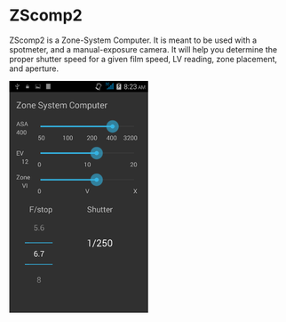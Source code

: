 ZScomp2
=======

ZScomp2 is a Zone-System Computer. It is meant to be used with a spotmeter,
and a manual-exposure camera. It will help you determine the proper shutter speed
for a given film speed, LV reading, zone placement, and aperture.

![Main screen](https://github.com/thlc/zscomp2/raw/master/screenshots/main.png)
